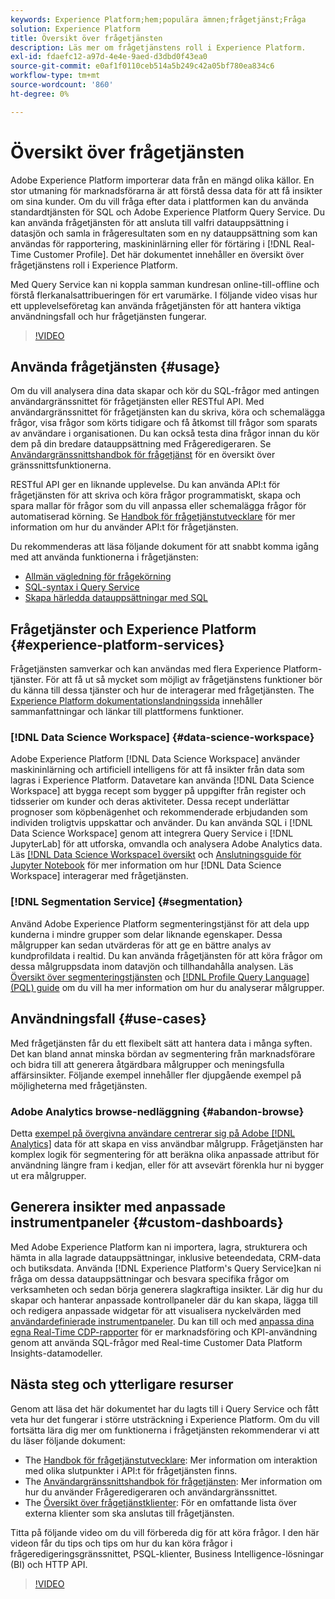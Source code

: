 ```yaml
---
keywords: Experience Platform;hem;populära ämnen;frågetjänst;Fråga
solution: Experience Platform
title: Översikt över frågetjänsten
description: Läs mer om frågetjänstens roll i Experience Platform.
exl-id: fdaefc12-a97d-4e4e-9aed-d3dbd0f43ea0
source-git-commit: e0af1f0110ceb514a5b249c42a05bf780ea834c6
workflow-type: tm+mt
source-wordcount: '860'
ht-degree: 0%

---
```


# Översikt över frågetjänsten

Adobe Experience Platform importerar data från en mängd olika källor. En stor utmaning för marknadsförarna är att förstå dessa data för att få insikter om sina kunder. Om du vill fråga efter data i plattformen kan du använda standardtjänsten för SQL och Adobe Experience Platform Query Service. Du kan använda frågetjänsten för att ansluta till valfri datauppsättning i datasjön och samla in frågeresultaten som en ny datauppsättning som kan användas för rapportering, maskininlärning eller för förtäring i [!DNL Real-Time Customer Profile]. Det här dokumentet innehåller en översikt över frågetjänstens roll i Experience Platform.

Med Query Service kan ni koppla samman kundresan online-till-offline och förstå flerkanalsattribueringen för ert varumärke. I följande video visas hur ett upplevelseföretag kan använda frågetjänsten för att hantera viktiga användningsfall och hur frågetjänsten fungerar.

>[!VIDEO](https://video.tv.adobe.com/v/29795?quality=12&learn=on)

## Använda frågetjänsten {#usage}

Om du vill analysera dina data skapar och kör du SQL-frågor med antingen användargränssnittet för frågetjänsten eller RESTful API.
Med användargränssnittet för frågetjänsten kan du skriva, köra och schemalägga frågor, visa frågor som körts tidigare och få åtkomst till frågor som sparats av användare i organisationen. Du kan också testa dina frågor innan du kör dem på din bredare datauppsättning med Frågeredigeraren. Se [Användargränssnittshandbok för frågetjänst](ui/overview.md) för en översikt över gränssnittsfunktionerna.

RESTful API ger en liknande upplevelse. Du kan använda API:t för frågetjänsten för att skriva och köra frågor programmatiskt, skapa och spara mallar för frågor som du vill anpassa eller schemalägga frågor för automatiserad körning. Se [Handbok för frågetjänstutvecklare](api/getting-started.md) för mer information om hur du använder API:t för frågetjänsten.

Du rekommenderas att läsa följande dokument för att snabbt komma igång med att använda funktionerna i frågetjänsten:

- [Allmän vägledning för frågekörning](./best-practices/writing-queries.md)
- [SQL-syntax i Query Service](./sql/syntax.md)
- [Skapa härledda datauppsättningar med SQL](./data-distiller/derived-datasets/create-derived-datasets-with-sql.md)

## Frågetjänster och Experience Platform {#experience-platform-services}

Frågetjänsten samverkar och kan användas med flera Experience Platform-tjänster. För att få ut så mycket som möjligt av frågetjänstens funktioner bör du känna till dessa tjänster och hur de interagerar med frågetjänsten. The [Experience Platform dokumentationslandningssida](https://experienceleague.adobe.com/docs/experience-platform.html) innehåller sammanfattningar och länkar till plattformens funktioner.

### [!DNL Data Science Workspace] {#data-science-workspace}

Adobe Experience Platform [!DNL Data Science Workspace] använder maskininlärning och artificiell intelligens för att få insikter från data som lagras i Experience Platform. Datavetare kan använda [!DNL Data Science Workspace] att bygga recept som bygger på uppgifter från register och tidsserier om kunder och deras aktiviteter. Dessa recept underlättar prognoser som köpbenägenhet och rekommenderade erbjudanden som individen troligtvis uppskattar och använder. Du kan använda SQL i [!DNL Data Science Workspace] genom att integrera Query Service i [!DNL JupyterLab] för att utforska, omvandla och analysera Adobe Analytics data. Läs [[!DNL Data Science Workspace] översikt](../data-science-workspace/home.md) och [Anslutningsguide för Jupyter Notebook](./clients/jupyter-notebook.md) för mer information om hur [!DNL Data Science Workspace] interagerar med frågetjänsten.

### [!DNL Segmentation Service] {#segmentation}

Använd Adobe Experience Platform segmenteringstjänst för att dela upp kunderna i mindre grupper som delar liknande egenskaper. Dessa målgrupper kan sedan utvärderas för att ge en bättre analys av kundprofildata i realtid. Du kan använda frågetjänsten för att köra frågor om dessa målgruppsdata inom datavjön och tillhandahålla analysen. Läs [Översikt över segmenteringstjänsten](../segmentation/home.md) och [[!DNL Profile Query Language] (PQL) guide](../segmentation/pql/overview.md) om du vill ha mer information om hur du analyserar målgrupper.

## Användningsfall {#use-cases}

Med frågetjänsten får du ett flexibelt sätt att hantera data i många syften. Det kan bland annat minska bördan av segmentering från marknadsförare och bidra till att generera åtgärdbara målgrupper och meningsfulla affärsinsikter. Följande exempel innehåller fler djupgående exempel på möjligheterna med frågetjänsten.

### Adobe Analytics browse-nedläggning {#abandon-browse}

Detta [exempel på övergivna användare centrerar sig på Adobe [!DNL Analytics]](./use-cases/abandoned-browse.md) data för att skapa en viss användbar målgrupp. Frågetjänsten har komplex logik för segmentering för att beräkna olika anpassade attribut för användning längre fram i kedjan, eller för att avsevärt förenkla hur ni bygger ut era målgrupper.

## Generera insikter med anpassade instrumentpaneler {#custom-dashboards}

Med Adobe Experience Platform kan ni importera, lagra, strukturera och hämta in alla lagrade datauppsättningar, inklusive beteendedata, CRM-data och butiksdata. Använda [!DNL Experience Platform's Query Service]kan ni fråga om dessa datauppsättningar och besvara specifika frågor om verksamheten och sedan börja generera slagkraftiga insikter. Lär dig hur du skapar och hanterar anpassade kontrollpaneler där du kan skapa, lägga till och redigera anpassade widgetar för att visualisera nyckelvärden med [användardefinierade instrumentpaneler](../dashboards/user-defined-dashboards.md). Du kan till och med [anpassa dina egna Real-Time CDP-rapporter](../dashboards/data-models/cdp-insights-data-model-b2c.md) för er marknadsföring och KPI-användning genom att använda SQL-frågor med Real-time Customer Data Platform Insights-datamodeller.

## Nästa steg och ytterligare resurser

Genom att läsa det här dokumentet har du lagts till i Query Service och fått veta hur det fungerar i större utsträckning i Experience Platform. Om du vill fortsätta lära dig mer om funktionerna i frågetjänsten rekommenderar vi att du läser följande dokument:

- The [Handbok för frågetjänstutvecklare](api/getting-started.md): Mer information om interaktion med olika slutpunkter i API:t för frågetjänsten finns.
- The [Användargränssnittshandbok för frågetjänsten](ui/overview.md): Mer information om hur du använder Frågeredigeraren och användargränssnittet.
- The [Översikt över frågetjänstklienter](clients/overview.md): För en omfattande lista över externa klienter som ska anslutas till frågetjänsten.

Titta på följande video om du vill förbereda dig för att köra frågor. I den här videon får du tips och tips om hur du kan köra frågor i frågeredigeringsgränssnittet, PSQL-klienter, Business Intelligence-lösningar (BI) och HTTP API.

>[!VIDEO](https://video.tv.adobe.com/v/29811?quality=12&learn=on)
